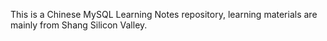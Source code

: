 This is a Chinese MySQL Learning Notes repository, learning materials are mainly from Shang Silicon Valley.
